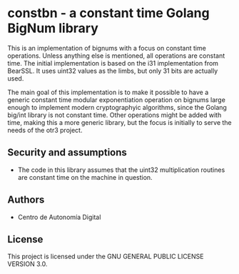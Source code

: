 # constbn - a constant time Golang BigNum library

This is an implementation of bignums with a focus on constant time operations. Unless anything else is mentioned, all
operations are constant time. The initial implementation is based on the i31 implementation from BearSSL. It uses uint32
values as the limbs, but only 31 bits are actually used.

The main goal of this implementation is to make it possible to have a generic constant time modular exponentiation
operation on bignums large enough to implement modern cryptographyic algorithms, since the Golang big/int library is not
constant time. Other operations might be added with time, making this a more generic library, but the focus is initially
to serve the needs of the otr3 project.


## Security and assumptions

- The code in this library assumes that the uint32 multiplication routines are constant time on the machine in question.

## Authors

- Centro de Autonomía Digital


## License

This project is licensed under the GNU GENERAL PUBLIC LICENSE VERSION 3.0.

